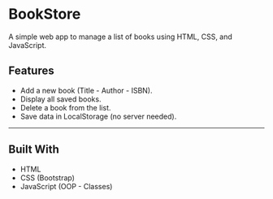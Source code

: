 # BookStore
A simple web app to manage a list of books using HTML, CSS, and JavaScript.

## Features

- Add a new book (Title - Author - ISBN).
- Display all saved books.
- Delete a book from the list.
- Save data in LocalStorage (no server needed).

---

## Built With
- HTML
- CSS (Bootstrap)
- JavaScript (OOP - Classes)
